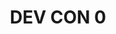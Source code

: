 ﻿---
number: 0
title: DEV CON 0
description_old: "It all began in Berlin. Long prior to the launch of Ethereum, the earliest builders and co-founders gathered in Kreuzberg in late November of 2014 to outline their work and designs for the future of Ethereum at a meetup called 'ÐΞVcon-0'."
description: "Devcon 5 brought the Ethereum ecosystem together in Japan in October of 2019 for an event that featured more content and attendees than ever before. In addition to the conference talks, Devcon featured the event's first community run outdoor stage and experiential Park area, a powerful open from the City of Osaka, a celebrity appearance by the world’s most well-known dog, Kabosu (the original “Doge”) and so much more."
location: 'Berlin, Germany'
startDate: 2014-11-24
endDate: 2014-11-28
image_1: ../../../static/assets/uploads/editions/devcon-0_1.png
image_2: ../../../static/assets/uploads/editions/devcon-0_2.png
image_3: ../../../static/assets/uploads/editions/devcon-0_3.png
image_title: ../../../static/assets/uploads/editions/devcon-0_title.png
urls:
  - title: Playlist
    url: /archive/playlists/devcon-0/
---
